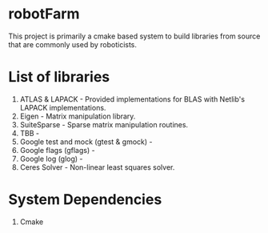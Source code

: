 # robotFarm
This project is primarily a cmake based system to build libraries from source that are commonly used by roboticists.

# List of libraries
1. ATLAS & LAPACK - Provided implementations for BLAS with Netlib's LAPACK implementations.
2. Eigen - Matrix manipulation library.
3. SuiteSparse - Sparse matrix manipulation routines.
4. TBB - 
5. Google test and mock (gtest & gmock) - 
6. Google flags (gflags) - 
7. Google log (glog) - 
8. Ceres Solver - Non-linear least squares solver.

# System Dependencies
1. Cmake 